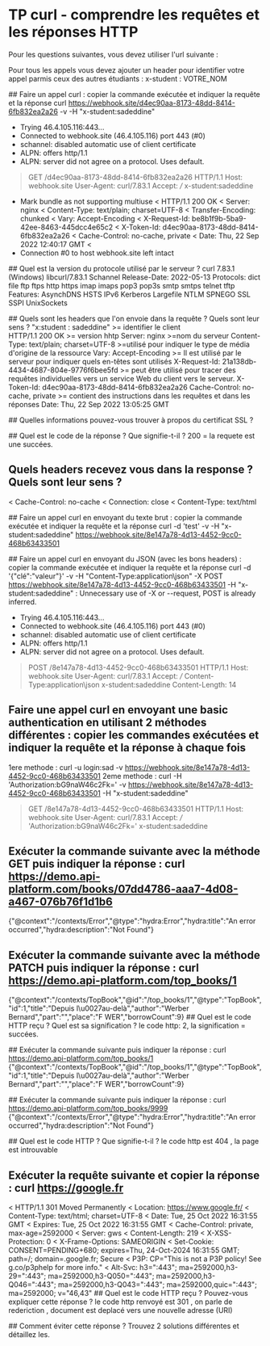 # TP curl - comprendre les requêtes et les réponses HTTP

Pour les questions suivantes, vous devez utiliser l'url suivante : 

Pour tous les appels vous devez ajouter un header pour identifier votre appel parmis ceux des autres étudiants : x-student : VOTRE_NOM

## Faire un appel curl : copier la commande exécutée et indiquer la requête et la réponse
         curl https://webhook.site/d4ec90aa-8173-48dd-8414-6fb832ea2a26 -v -H "x-student:sadeddine"
*   Trying 46.4.105.116:443...
* Connected to webhook.site (46.4.105.116) port 443 (#0)
* schannel: disabled automatic use of client certificate
* ALPN: offers http/1.1
* ALPN: server did not agree on a protocol. Uses default.
> GET /d4ec90aa-8173-48dd-8414-6fb832ea2a26 HTTP/1.1
> Host: webhook.site
> User-Agent: curl/7.83.1
> Accept: */*
> x-student:sadeddine
>
* Mark bundle as not supporting multiuse
< HTTP/1.1 200 OK
< Server: nginx
< Content-Type: text/plain; charset=UTF-8
< Transfer-Encoding: chunked
< Vary: Accept-Encoding
< X-Request-Id: be8b1f9b-5ba9-42ee-8463-445dcc4e65c2
< X-Token-Id: d4ec90aa-8173-48dd-8414-6fb832ea2a26
< Cache-Control: no-cache, private
< Date: Thu, 22 Sep 2022 12:40:17 GMT
<
* Connection #0 to host webhook.site left intact

## Quel est la version du protocole utilisé par le serveur ?
curl 7.83.1 (Windows) libcurl/7.83.1 Schannel
Release-Date: 2022-05-13
Protocols: dict file ftp ftps http https imap imaps pop3 pop3s smtp smtps telnet tftp
Features: AsynchDNS HSTS IPv6 Kerberos Largefile NTLM SPNEGO SSL SSPI UnixSockets


## Quels sont les headers que l'on envoie dans la requête ? Quels sont leur sens ?
             "x:student : sadeddine" >= identifier le client      
              HTTP/1.1 200 OK >= version hhtp
              Server: nginx >=nom du serveur
              Content-Type: text/plain; charset=UTF-8 >=utilisé pour indiquer le type de média d'origine de la ressource
              Vary: Accept-Encoding >= Il est utilisé par le serveur pour indiquer quels en-têtes sont utilisés
              X-Request-Id: 21a138db-4434-4687-804e-9776f6bee5fd >= peut être utilisé pour tracer des requêtes individuelles vers un service Web ​​du client vers le serveur.
              X-Token-Id: d4ec90aa-8173-48dd-8414-6fb832ea2a26 
              Cache-Control: no-cache, private >=  contient des instructions dans les requêtes et dans les réponses
              Date: Thu, 22 Sep 2022 13:05:25 GMT

## Quelles informations pouvez-vous trouver à propos du certificat SSL ?
    

## Quel est le code de la réponse ? Que signifie-t-il ?
      200 = la requete est une succées.

## Quels headers recevez vous dans la response ? Quels sont leur sens ?

< Cache-Control: no-cache
< Connection: close
< Content-Type: text/html

## Faire un appel curl en envoyant du texte brut : copier la commande exécutée et indiquer la requête et la réponse
curl -d 'test' -v -H "x-student:sadeddine" https://webhook.site/8e147a78-4d13-4452-9cc0-468b63433501

## Faire un appel curl en envoyant du JSON (avec les bons headers) : copier la commande exécutée et indiquer la requête et la réponse
curl -d '{"clé":"valeur"}' -v -H "Content-Type:application\json" -X POST https://webhook.site/8e147a78-4d13-4452-9cc0-468b63433501 -H "x-student:sadeddine"
: Unnecessary use of -X or --request, POST is already inferred.
*   Trying 46.4.105.116:443...
* Connected to webhook.site (46.4.105.116) port 443 (#0)
* schannel: disabled automatic use of client certificate
* ALPN: offers http/1.1
* ALPN: server did not agree on a protocol. Uses default.
> POST /8e147a78-4d13-4452-9cc0-468b63433501 HTTP/1.1
> Host: webhook.site
> User-Agent: curl/7.83.1
> Accept: */*
> Content-Type:application\json
> x-student:sadeddine
> Content-Length: 14


## Faire une appel curl en envoyant une basic authentication en utilisant 2 méthodes différentes : copier les commandes exécutées et indiquer la requête et la réponse à chaque fois 
1ere methode : curl -u login:sad -v https://webhook.site/8e147a78-4d13-4452-9cc0-468b63433501
2eme methode : curl -H 'Authorization:bG9naW46c2Fk=' -v https://webhook.site/8e147a78-4d13-4452-9cc0-468b63433501 -H "x-student:sadeddine"
> GET /8e147a78-4d13-4452-9cc0-468b63433501 HTTP/1.1
> Host: webhook.site
> User-Agent: curl/7.83.1
> Accept: */*
> 'Authorization:bG9naW46c2Fk='
> x-student:sadeddine


## Exécuter la commande suivante avec la méthode GET puis indiquer la réponse : curl https://demo.api-platform.com/books/07dd4786-aaa7-4d08-a467-076b76f1d1b6 
{"@context":"\/contexts\/Error","@type":"hydra:Error","hydra:title":"An error occurred","hydra:description":"Not Found"}

## Exécuter la commande suivante avec la méthode PATCH  puis indiquer la réponse : curl https://demo.api-platform.com/top_books/1
{"@context":"\/contexts\/TopBook","@id":"\/top_books\/1","@type":"TopBook","id":1,"title":"Depuis l\u0027au-delà","author":"Werber Bernard","part":"","place":"F WER","borrowCount":9}
## Quel est le code HTTP reçu ? Quel est sa signification ?
le code http: 2, la signification = succées.


## Exécuter la commande suivante puis indiquer la réponse : curl https://demo.api-platform.com/top_books/1
{"@context":"\/contexts\/TopBook","@id":"\/top_books\/1","@type":"TopBook","id":1,"title":"Depuis l\u0027au-delà","author":"Werber Bernard","part":"","place":"F WER","borrowCount":9}

## Exécuter la commande suivante puis indiquer la réponse : curl https://demo.api-platform.com/top_books/9999
{"@context":"\/contexts\/Error","@type":"hydra:Error","hydra:title":"An error occurred","hydra:description":"Not Found"}

## Quel est le code HTTP ? Que signifie-t-il ?
le code http est 404 , la page est introuvable

## Exécuter la requête suivante et copier la réponse : curl https://google.fr

< HTTP/1.1 301 Moved Permanently
< Location: https://www.google.fr/
< Content-Type: text/html; charset=UTF-8
< Date: Tue, 25 Oct 2022 16:31:55 GMT
< Expires: Tue, 25 Oct 2022 16:31:55 GMT
< Cache-Control: private, max-age=2592000
< Server: gws
< Content-Length: 219
< X-XSS-Protection: 0
< X-Frame-Options: SAMEORIGIN
< Set-Cookie: CONSENT=PENDING+680; expires=Thu, 24-Oct-2024 16:31:55 GMT; path=/; domain=.google.fr; Secure
< P3P: CP="This is not a P3P policy! See g.co/p3phelp for more info."
< Alt-Svc: h3=":443"; ma=2592000,h3-29=":443"; ma=2592000,h3-Q050=":443"; ma=2592000,h3-Q046=":443"; ma=2592000,h3-Q043=":443"; ma=2592000,quic=":443"; ma=2592000; v="46,43"
## Quel est le code HTTP reçu ? Pouvez-vous expliquer cette réponse ?
le code http renvoyé est 301 , on parle de rederiction , document est deplacé vers une nouvelle adresse (URI)

## Comment éviter cette réponse ? Trouvez 2 solutions différentes et détaillez les.
